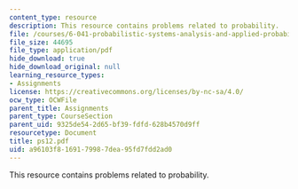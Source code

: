 ```yaml
---
content_type: resource
description: This resource contains problems related to probability.
file: /courses/6-041-probabilistic-systems-analysis-and-applied-probability-spring-2006/a96103f8169179987dea95fd7fdd2ad0_ps12.pdf
file_size: 44695
file_type: application/pdf
hide_download: true
hide_download_original: null
learning_resource_types:
- Assignments
license: https://creativecommons.org/licenses/by-nc-sa/4.0/
ocw_type: OCWFile
parent_title: Assignments
parent_type: CourseSection
parent_uid: 9325de54-2d65-bf39-fdfd-628b4570d9ff
resourcetype: Document
title: ps12.pdf
uid: a96103f8-1691-7998-7dea-95fd7fdd2ad0
---
```

This resource contains problems related to probability.